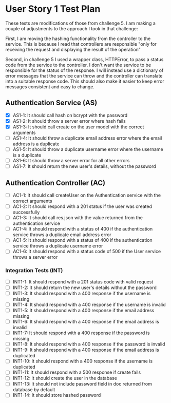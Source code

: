 # User Story 1 Test Plan

These tests are modifications of those from challenge 5. I am making a couple of adjustments to the approach I took in that challenge:

First, I am moving the hashing functionality from the controller to the service. This is because I read that controllers are responsible "only for receiving the request and displaying the result of the operation"

Second, in challenge 5 I used a wrapper class, HTTPError, to pass a status code from the service to the controller. I don't want the service to be responsible for the status of the response. I will instead use a dictionary of error messages that the service can throw and the controller can translate into a suitable response code. This should also make it easier to keep error messages consistent and easy to change.

## Authentication Service (AS)

- [x] AS1-1: It should call hash on bcrypt with the password
- [x] AS1-2: It should throw a server error where hash fails
- [x] AS1-3: It should call create on the user model with the correct arguments
- [ ] AS1-4: It should throw a duplicate email address error where the email address is a duplicate
- [ ] AS1-5: It should throw a duplicate username error where the username is a duplicate
- [ ] AS1-6: It should throw a server error for all other errors
- [ ] AS1-7: It should return the new user's details, without the password

## Authentication Controller (AC)

- [ ] AC1-1: It should call createUser on the Authentication service with the correct arguments
- [ ] AC1-2: It should respond with a 201 status if the user was created successfully
- [ ] AC1-3: It should call res.json with the value returned from the authentication service
- [ ] AC1-4: It should respond with a status of 400 if the authentication service throws a duplicate email address error
- [ ] AC1-5: It should respond with a status of 400 if the authentication service throws a duplicate username error
- [ ] AC1-6: It should respond with a status code of 500 if the User service throws a server error

### Integration Tests (INT)

- [ ] INT1-1: It should respond with a 201 status code with valid request
- [ ] INT1-2: It should return the new user's details without the password
- [ ] INT1-3: It should respond with a 400 response if the username is missing
- [ ] INT1-4: It should respond with a 400 response if the username is invalid
- [ ] INT1-5: It should respond with a 400 response if the email address missing
- [ ] INT1-6: It should respond with a 400 response if the email address is invalid
- [ ] INT1-7: It should respond with a 400 response if the password is missing
- [ ] INT1-8: It should respond with a 400 response if the password is invalid
- [ ] INT1-9: It should respond with a 400 response if the email address is duplicated
- [ ] INT1-10: It should respond with a 400 response if the username is duplicated
- [ ] INT1-11: It should respond with a 500 response if create fails
- [ ] INT1-12: It should create the user in the database
- [ ] INT1-13: It should not include password field in doc returned from database by default
- [ ] INT1-14: It should store hashed password
